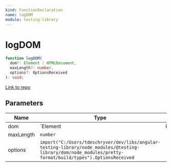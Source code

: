 ```yaml
---
kind: FunctionDeclaration
name: logDOM
module: testing-library
---
```


# logDOM

```ts
function logDOM(
  dom?: Element | HTMLDocument,
  maxLength?: number,
  options?: OptionsReceived
): void;
```

[Link to repo](https://github.com/testing-library/angular-testing-library/blob/master/node_modules/@testing-library/dom/types/pretty-dom.d.ts#L4-L4)

## Parameters

| Name      | Type                                                                                                                                                       | Description   |
| --------- | ---------------------------------------------------------------------------------------------------------------------------------------------------------- | ------------- |
| dom       | `Element                                                                                                                                                   | HTMLDocument` |  |
| maxLength | `number`                                                                                                                                                   |               |
| options   | `import("C:/Users/tdeschryver/dev/libs/angular-testing-library/node_modules/@testing-library/dom/node_modules/pretty-format/build/types").OptionsReceived` |               |
